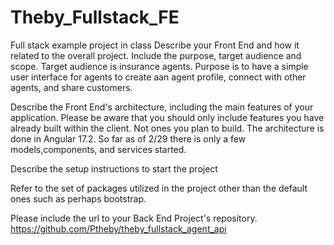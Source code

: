 # Theby_Fullstack_FE
 Full stack example project in class 
Describe your Front End and how it related to the overall project. Include the purpose, target audience and scope.
  Target audience is insurance agents. Purpose is to have a simple user interface for agents to create aan agent profile, connect with other agents, and share customers. 

Describe the Front End's architecture, including the main features of your application. Please be aware that you should only include features you have already built within the client. Not ones you plan to build.
  The architecture is done in Angular 17.2. So far as of 2/29 there is only a few models,components, and services started. 


Describe the setup instructions to start the project
 


Refer to the set of packages utilized in the project other than the default ones such as perhaps bootstrap.



Please include the url to your Back End Project's repository.
https://github.com/Ptheby/theby_fullstack_agent_api
